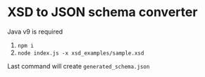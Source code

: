 # XSD to JSON schema converter

Java v9 is required

1) `npm i`
2) `node index.js -x xsd_examples/sample.xsd`

Last command will create `generated_schema.json`
